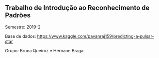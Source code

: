## Trabalho de Introdução ao Reconhecimento de Padrões
Semestre: 2019-2

Base de dados: https://www.kaggle.com/pavanraj159/predicting-a-pulsar-star

Grupo: Bruna Queiroz e Hernane Braga